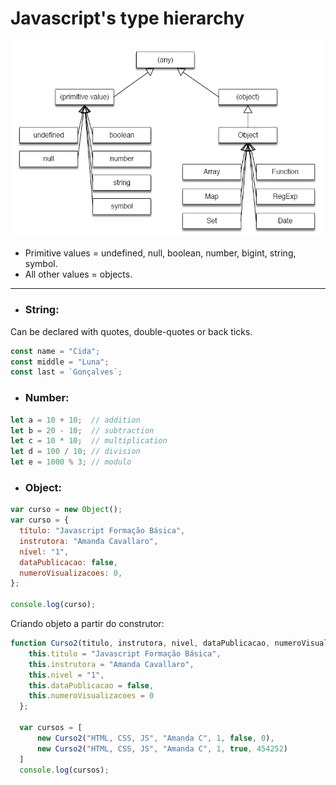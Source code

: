 # Javascript's type hierarchy

![Javascript's type hierarchy](./images/javascript-types-hierarchy.PNG)

- Primitive values = undefined, null, boolean, number, bigint, string, symbol.
- All other values = objects.
<hr/>

- ### String:

Can be declared with quotes, double-quotes or back ticks.

```js
const name = "Cida";
const middle = "Luna";
const last = `Gonçalves`;
```

- ### Number:

```js
let a = 10 + 10;  // addition
let b = 20 - 10;  // subtraction
let c = 10 * 10;  // multiplication
let d = 100 / 10; // division
let e = 1000 % 3; // modulo
```

- ### Object:

```js
var curso = new Object();
var curso = {
  título: "Javascript Formação Básica",
  instrutora: "Amanda Cavallaro",
  nível: "1",
  dataPublicacao: false,
  numeroVisualizacoes: 0,
};

console.log(curso);
```

Criando objeto a partir do construtor:
```js
function Curso2(titulo, instrutora, nivel, dataPublicacao, numeroVisualizacoes){
    this.titulo = "Javascript Formação Básica",
    this.instrutora = "Amanda Cavallaro",
    this.nivel = "1",
    this.dataPublicacao = false,
    this.numeroVisualizacoes = 0
  };
  
  var cursos = [
      new Curso2("HTML, CSS, JS", "Amanda C", 1, false, 0),
      new Curso2("HTML, CSS, JS", "Amanda C", 1, true, 454252)
  ]
  console.log(cursos);
```

